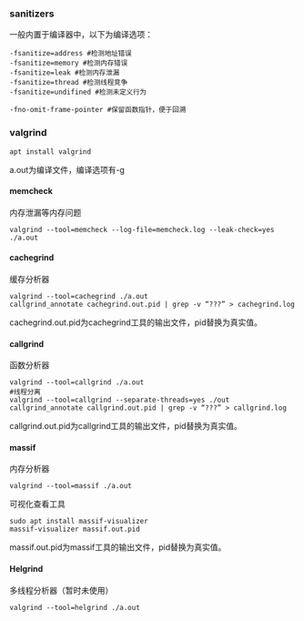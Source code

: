### sanitizers

一般内置于编译器中，以下为编译选项：

```shell
-fsanitize=address #检测地址错误
-fsanitize=memory #检测内存错误
-fsanitize=leak #检测内存泄漏
-fsanitize=thread #检测线程竞争
-fsanitize=undifined #检测未定义行为

-fno-omit-frame-pointer #保留函数指针，便于回溯
```

### valgrind

```shell
apt install valgrind
```

a.out为编译文件，编译选项有-g

#### memcheck

内存泄漏等内存问题

```shell
valgrind --tool=memcheck --log-file=memcheck.log --leak-check=yes  ./a.out
```

#### cachegrind

缓存分析器

```shell
valgrind --tool=cachegrind ./a.out
callgrind_annotate cachegrind.out.pid | grep -v “???” > cachegrind.log
```

cachegrind.out.pid为cachegrind工具的输出文件，pid替换为真实值。

#### callgrind

函数分析器

```shell
valgrind --tool=callgrind ./a.out
#线程分离
valgrind --tool=callgrind --separate-threads=yes ./out
callgrind_annotate callgrind.out.pid | grep -v “???” > callgrind.log
```

callgrind.out.pid为callgrind工具的输出文件，pid替换为真实值。

#### massif

内存分析器

```shell
valgrind --tool=massif ./a.out
```

可视化查看工具

```shell
sudo apt install massif-visualizer
massif-visualizer massif.out.pid
```

massif.out.pid为massif工具的输出文件，pid替换为真实值。

#### Helgrind

多线程分析器（暂时未使用）

```shell
valgrind --tool=helgrind ./a.out
```
